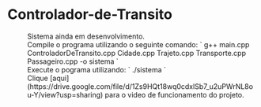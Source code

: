 # Controlador-de-Transito

 <dd>Sistema ainda em desenvolvimento.</dd>
 <dd>Compile o programa utilizando o seguinte comando: ` g++ main.cpp ControladorDeTransito.cpp Cidade.cpp Trajeto.cpp Transporte.cpp Passageiro.cpp -o sistema ` </dd>
 <dd>Execute o pograma utilizando: ` ./sistema ` </dd>
 <dd>Clique [aqui](https://drive.google.com/file/d/1Zs9HQt18wq0cdxlSb7_u2uPWrNL8ou-Y/view?usp=sharing) para o video de funcionamento do projeto.</dd>
